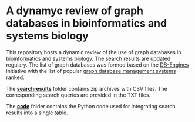 # A dynamyc review of graph databases in bioinformatics and systems biology

This repository hosts a dynamic review of the use of graph databases in bioinformatics and systems biology. The search results are updated regulary. The list of graph databases was formed based on the [DB-Engines](https://db-engines.com/en/) initiative with the list of popular [graph database management systems](https://db-engines.com/en/ranking/graph+dbms) ranked. 

The **[searchresults](https://github.com/ilyamazein/gdbreview/tree/main/searchresults)** folder contains zip archives with CSV files. The corresponding search queries are provided in the TXT files.

The **[code](https://github.com/ilyamazein/gdbreview/tree/main/code)** folder contains the Python code used for integrating search results into a single table.

